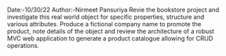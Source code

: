 Date:-10/30/22
Author:-Nirmeet Pansuriya
Revie the bookstore project and investigate this real world object for specific properties, structure and various attributes.
Produce a fictional company name to promote the product, note details of the object and review the architecture of a robust 
MVC web application to generate a product catalogue allowing for CRUD operations.
